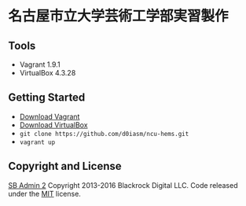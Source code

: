 # 名古屋市立大学芸術工学部実習製作

## Tools
* Vagrant 1.9.1
* VirtualBox 4.3.28

## Getting Started

* [Download Vagrant](https://www.vagrantup.com/downloads.html)
* [Download VirtualBox](https://www.virtualbox.org/wiki/Downloads)
* `git clone https://github.com/d0iasm/ncu-hems.git`
* `vagrant up`

<!-- ## Using the Source Files -->

## Copyright and License

[SB Admin 2](http://startbootstrap.com/template-overviews/sb-admin-2/)
Copyright 2013-2016 Blackrock Digital LLC. Code released under the [MIT](https://github.com/BlackrockDigital/startbootstrap-sb-admin-2/blob/gh-pages/LICENSE) license.
